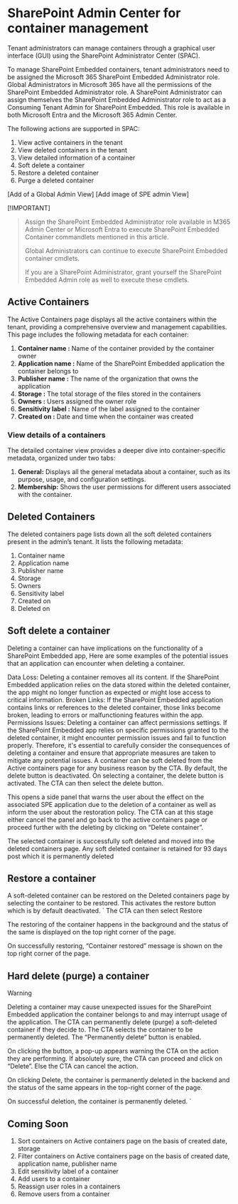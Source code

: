 # SharePoint Admin Center for container management

Tenant administrators can manage containers through a graphical user interface (GUI) using the SharePoint Administrator Center (SPAC). 

To manage SharePoint Embedded containers, tenant administrators need to be assigned the Microsoft 365 SharePoint Embedded Administrator role. Global Administrators in Microsoft 365 have all the permissions of the SharePoint Embedded Administrator role. A SharePoint Administrator can assign themselves the SharePoint Embedded Administrator role to act as a Consuming Tenant Admin for SharePoint Embedded. This role is available in both Microsoft Entra and the Microsoft 365 Admin Center.

The following actions are supported in SPAC:

1. View active containers in the tenant
2. View deleted containers in the tenant
3. View detailed information of a container
4. Soft delete a container
5. Restore a deleted container
6. Purge a deleted container

[Add of a Global Admin View]
[Add image of SPE admin View]

 [!IMPORTANT]
> Assign the SharePoint Embedded Administrator role available in M365 Admin Center or Microsoft Entra to execute SharePoint Embedded Container commandlets mentioned in this article.
> 
> Global Administrators can continue to execute SharePoint Embedded container cmdlets.
> 
> If you are a SharePoint Administrator, grant yourself the SharePoint Embedded Admin role as well to execute these cmdlets.

## Active Containers
The Active Containers page displays all the active containers within the tenant, providing a comprehensive overview and management capabilities. This page includes the following metadata for each container:

1. **Container name :** Name of the container provided by the container owner
2. **Application name :** Name of the SharePoint Embedded application the container belongs to
3. **Publisher name :** The name of the organization that owns the application 
4. **Storage :** The total storage of the files stored in the containers
5. **Owners :** Users assigned the owner role
6. **Sensitivity label :** Name of the label assigned to the container
7. **Created on :** Date and time when the container was created

### View details of a containers
The detailed container view provides a deeper dive into container-specific metadata, organized under two tabs:

1. **General:** Displays all the general metadata about a container, such as its purpose, usage, and configuration settings.
2. **Membership:** Shows the user permissions for different users associated with the container. 
  
## Deleted Containers
The deleted containers page lists down all the soft deleted containers present in the admin’s tenant. It lists the following metadata:
1. Container name
2. Application name
3. Publisher name
4. Storage
5. Owners
6. Sensitivity label
7. Created on
8. Deleted on

 ## Soft delete a container
Deleting a container can have implications on the functionality of a SharePoint Embedded app, Here are some examples of the potential issues that an application can encounter when deleting a container.

Data Loss: Deleting a container removes all its content. If the SharePoint Embedded application relies on the data stored within the deleted container, the app might no longer function as expected or might lose access to critical information.
Broken Links: If the SharePoint Embedded application contains links or references to the deleted container, those links become broken, leading to errors or malfunctioning features within the app.
Permissions Issues: Deleting a container can affect permissions settings. If the SharePoint Embedded app relies on specific permissions granted to the deleted container, it might encounter permission issues and fail to function properly.
Therefore, it's essential to carefully consider the consequences of deleting a container and ensure that appropriate measures are taken to mitigate any potential issues.
A container can be soft deleted from the Active containers page for any business reason by the CTA. By default, the delete button is deactivated. On selecting a container, the delete button is activated. The CTA can then select the delete button.

 This opens a side panel that warns the user about the effect on the associated SPE application due to the deletion of a container as well as inform the user about the restoration policy. The CTA can at this stage either cancel the panel and go back to the active containers page or proceed further with the deleting by clicking on “Delete container”.
 
The selected container is successfully soft deleted and moved into the deleted containers page.
Any soft deleted container is retained for 93 days post which it is permanently deleted

## Restore a container
A soft-deleted container can be restored on the Deleted containers page by selecting the container to be restored. This activates the restore button which is by default deactivated. 
` 
The CTA can then select Restore
 
The restoring of the container happens in the background and the status of the same is displayed on the top right corner of the page.
 
On successfully restoring, “Container restored” message is shown on the top right corner of the page.
 
## Hard delete (purge) a container
Warning

Deleting a container may cause unexpected issues for the SharePoint Embedded application the container belongs to and may interrupt usage of the application.
The CTA can permanently delete (purge) a soft-deleted container if they decide to.
The CTA selects the container to be permanently deleted. The “Permanently delete” button is enabled. 
 
On clicking the button, a pop-up appears warning the CTA on the action they are performing. If absolutely sure, the CTA can proceed and click on “Delete”. Else the CTA can cancel the action.
 
On clicking Delete, the container is permanently deleted in the backend and the status of the same appears in the top-right corner of the page.
 
On successful deletion, the container is permanently deleted.
` 
## Coming Soon
1. Sort containers on Active containers page on the basis of created date, storage
2. Filter containers on Active containers page on the basis of created date, application name, publisher name
3. Edit sensitivity label of a container
4. Add users to a container
5. Reassign user roles in a containers
6. Remove users from a container

